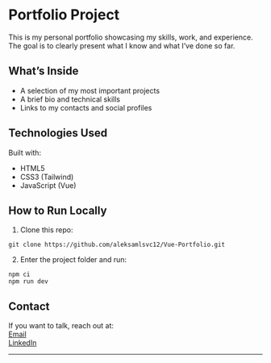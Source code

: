 # Portfolio Project

This is my personal portfolio showcasing my skills, work, and experience. The goal is to clearly present what I know and what I’ve done so far.

## What’s Inside

- A selection of my most important projects
- A brief bio and technical skills
- Links to my contacts and social profiles

## Technologies Used

Built with:  
- HTML5  
- CSS3 (Tailwind)  
- JavaScript (Vue)  

## How to Run Locally

1. Clone this repo:

```
git clone https://github.com/aleksamlsvc12/Vue-Portfolio.git
```

2. Enter the project folder and run:

```
npm ci
npm run dev
```

## Contact

If you want to talk, reach out at:  
[Email](mailto:[aleksamlsvc12@gmail.com)  
[LinkedIn](https://linkedin.com/in/aleksamlsvc12)

---
